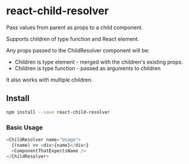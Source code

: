 # react-child-resolver

Pass values from parent as props to a child component.

Supports children of type function and React element.

Any props passed to the ChildResolver component will be:
- Children is type element - merged with the children's existing props.
- Children is type function - passed as arguments to children

It also works with multiple children.

## Install

```bash
npm install --save react-child-resolver
```

### Basic Usage

```javascript
<ChildResolver name="Usage">
  {(name) => <div>{name}</div>}
  <ComponentThatExpectsName />
</ChildResolver>
```


